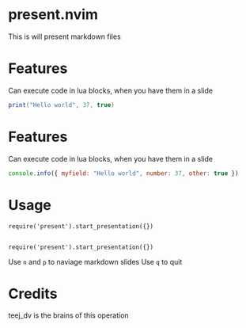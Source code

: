 # present.nvim

This is will present markdown files

# Features

Can execute code in lua blocks, when you have them in a slide

```lua
print("Hello world", 37, true)
```

# Features

Can execute code in lua blocks, when you have them in a slide

```javascript
console.info({ myfield: "Hello world", number: 37, other: true })
```

# Usage
```
require('present').start_presentation({})


require('present').start_presentation({})
```

Use `n` and `p` to naviage markdown slides
Use `q` to quit

# Credits

teej_dv is the brains of this operation

